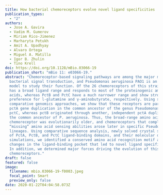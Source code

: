 ```yaml
---
title: How bacterial chemoreceptors evolve novel ligand specificities
publication_types:
  - "2"
authors:
  - Jose A. Gavira
  - Vadim M. Gumerov
  - Miriam Rico-Jimenez
  - Marharyta Petukh
  - Amit A. Upadhyay
  - Alvaro Ortega
  - Miguel A. Matilla
  - Igor B. Zhulin
  - Tino Krell
doi: https://doi.org/10.1128/mBio.03066-19
publication_short: "mBio 11: e03066-19."
abstract: "Chemoreceptor-based signaling pathways are among the major modes of
  bacterial signal transduction, and Pseudomonas aeruginosa PAO1 is an important
  model to study their function. Of the 26 chemoreceptors of this strain, PctA
  has a broad ligand range and responds to most of the proteinogenic amino
  acids, whereas PctB and PctC have a much narrower range and show strong ligand
  preference for l-glutamine and γ-aminobutyrate, respectively. Using several
  comparative genomics approaches, we show that these receptors are paralogs:
  pctA gene duplication in the common ancestor of the genus Pseudomonas led to
  pctC, whereas pctB originated through another, independent pctA duplication in
  the common ancestor of P. aeruginosa. Thus, the broad-range amino acid
  chemoreceptor was evolutionarily older, and chemoreceptors that complemented
  “missing” amino acid sensing abilities arose later in specific Pseudomonas
  lineages. Using comparative sequence analysis, newly solved crystal structures
  of PctA, PctB, and PctC ligand-binding domains, and their molecular dynamics
  simulations, we identified a conserved amino acid recognition motif and
  changes in the ligand-binding pocket that led to novel ligand specificities.
  In addition, we determined major forces driving the evolution of this group of
  chemoreceptors."
draft: false
featured: false
image:
  filename: mbio.03066-19-f0003.jpeg
  focal_point: Smart
  preview_only: false
date: 2020-01-22T04:04:58.073Z
---
```

